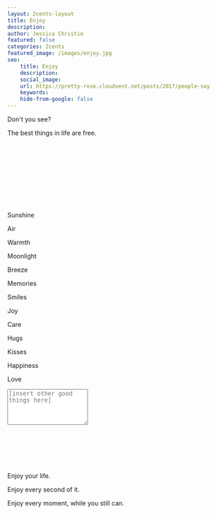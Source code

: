 ```yaml
---
layout: 2cents-layout
title: Enjoy
description: 
author: Jessica Christie
featured: false
categories: 2cents
featured_image: /images/enjoy.jpg
seo:
    title: Enjoy
    description: 
    social_image:
    url: https://pretty-rose.cloudvent.net/posts/2017/people-say
    keywords:
    hide-from-google: false
---
```

Don't you see?

The best things in life are free.

&nbsp;

&nbsp;

&nbsp;

&nbsp;

&nbsp;

Sunshine

Air

Warmth

Moonlight

Breeze

Memories

Smiles

Joy

Care

Hugs

Kisses

Happiness

Love

<textarea class="blog-content" placeholder="[insert other good things here]" rows="5"></textarea>

&nbsp;

&nbsp;

&nbsp;

Enjoy your life.

Enjoy every second of it.

Enjoy every moment, while you still can.

&nbsp;

&nbsp;

&nbsp;
